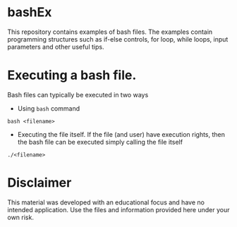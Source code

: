 # bashEx
This repository contains examples of bash files. The examples contain programming structures such as if-else controls, for loop, while loops, input parameters and other useful tips.

# Executing a bash file.
Bash files can typically be executed in two ways

* Using ```bash``` command
```
bash <filename>
```
* Executing the file itself. If the file (and user) have execution rights, then the bash file can be executed simply calling the file itself
```
./<filename>
```


# Disclaimer
This material was developed with an educational focus and have no intended application. Use the files and information provided here under your own risk.
